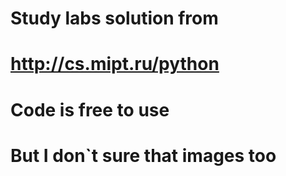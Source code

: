 # Study labs solution from 
# http://cs.mipt.ru/python
#
# Code is free to use
# But I don`t sure that images too